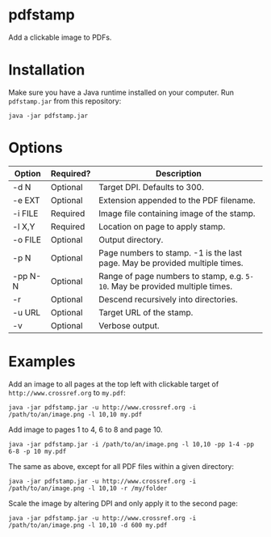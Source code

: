 pdfstamp
========

Add a clickable image to PDFs.

# Installation

Make sure you have a Java runtime installed on your computer. Run `pdfstamp.jar` from this
repository:

    java -jar pdfstamp.jar

# Options

| Option | Required? | Description |
|--------|-----------|-------------|
| -d N        | Optional | Target DPI. Defaults to 300. |
| -e EXT      | Optional | Extension appended to the PDF filename. |
| -i FILE     | Required | Image file containing image of the stamp. |
| -l X,Y      | Required | Location on page to apply stamp. |
| -o FILE     | Optional | Output directory. |
| -p N        | Optional | Page numbers to stamp. -1 is the last page. May be provided multiple times. |
| -pp N-N     | Optional | Range of page numbers to stamp, e.g. `5-10`. May be provided multiple times. |
| -r          | Optional | Descend recursively into directories. |
| -u URL      | Optional | Target URL of the stamp. |
| -v          | Optional | Verbose output. |

# Examples

Add an image to all pages at the top left with clickable target of `http://www.crossref.org`
to `my.pdf`:

    java -jar pdfstamp.jar -u http://www.crossref.org -i /path/to/an/image.png -l 10,10 my.pdf

Add image to pages 1 to 4, 6 to 8 and page 10.

    java -jar pdfstamp.jar -i /path/to/an/image.png -l 10,10 -pp 1-4 -pp 6-8 -p 10 my.pdf


The same as above, except for all PDF files within a given directory:

    java -jar pdfstamp.jar -u http://www.crossref.org -i /path/to/an/image.png -l 10,10 -r /my/folder

Scale the image by altering DPI and only apply it to the second page:

    java -jar pdfstamp.jar -u http://www.crossref.org -i /path/to/an/image.png -l 10,10 -d 600 my.pdf



